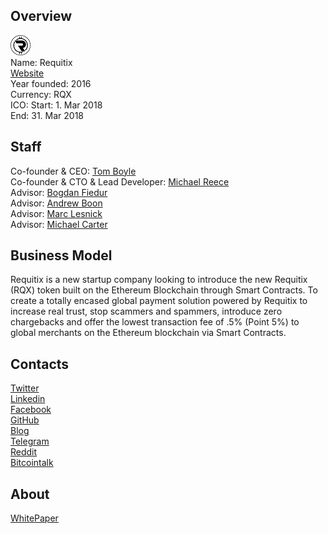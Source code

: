 ## Overview
![logo](../projects/logo/requitix.png)  
Name: Requitix  
[Website](https://www.requitix.io/)  
Year founded: 2016  
Currency: RQX  
ICO: Start: 1. Mar 2018  
End: 31. Mar 2018
## Staff
Co-founder & CEO: [Tom Boyle](../people/tom_boyle.md)  
Co-founder & CTO & Lead Developer: [Michael Reece](../people/michael_reece.md)  
Advisor: [Bogdan Fiedur](../people/bogdan_fiedur.md)  
Advisor: [Andrew Boon](../people/andrew_boon.md)  
Advisor: [Marc Lesnick](../people/marc_lesnick.md)  
Advisor: [Michael Carter](../people/michael_carter.md)  
## Business Model
Requitix is a new startup company looking to introduce the new Requitix (RQX) token built on the Ethereum Blockchain through Smart Contracts. To create a totally encased global payment solution powered by Requitix to increase real trust, stop scammers and spammers, introduce zero chargebacks and offer the lowest transaction fee of .5% (Point 5%) to global merchants on the Ethereum blockchain via Smart Contracts.
## Contacts  
[Twitter](https://twitter.com/requitix/)  
[Linkedin](https://www.linkedin.com/company/requitix/)  
[Facebook](https://www.facebook.com/requitix/)    
[GitHub](https://github.com/requitix)  
[Blog](https://medium.com/@requitix)  
[Telegram](https://t.me/joinchat/GLfuThFXx2ME9V_B8RdDrg)  
[Reddit](https://www.reddit.com/user/requitix/)  
[Bitcointalk](https://bitcointalk.org/index.php?topic=2218171.0)
## About  
[WhitePaper](https://www.requitix.io/requitix-whitepaper.pdf)  
